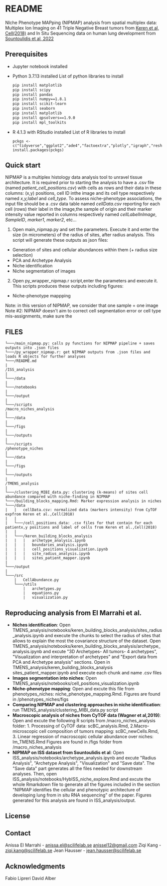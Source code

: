 # README

NIche Phenotype MAPping (NIPMAP) analysis from spatial multiplex data: Multiplex Ion Imaging on 41 Triple Negative Breast tumors from [Keren et al, Cell(2018)](10.1016/j.cell.2018.08.039) and In Situ Sequencing data on human lung development from [Sountoulidis et al, 2022](https://doi.org/10.1101/2022.01.11.475631)

## Prerequisites

* Jupyter notebook installed

* Python 3.7.13 installed
    List of python libraries to install 

    ```bash
    pip install matplotlib
    pip install scipy
    pip install pandas
    pip install numpy==1.8.1
    pip install scikit-learn
    pip install seaborn
    pip install matplotlib
    pip install qpsolvers==1.9.0
    pip install mpl_toolkits
    ```
* R 4.1.3 with RStudio installed
    List of R libraries to install 
    ```
    pckgs <- c("tidyverse","ggplot2","ade4","factoextra","plotly","igraph","reshape2","ggrepel","viridis","fdrtool","pheatmap","cluster","broom","pROC","ggpubr","devtools","ggridges")
    install.packages(pckgs)
    ```

## Quick start
NIPMAP is a multiplex histology data analysis tool to unravel tissue architecture. It is required prior to starting the analysis to have a .csv file (named *patient<Patient ID or number>_cell_positions.csv*) with cells as rows and their data in these columns: (x,y) positions, cell ID inthe image and its cell type respectively named  *x,y,label* and *cell_type*. 
To assess niche-phenotype associations, the input file should be a .csv data table named *cellData.csv* reporting for each cell (rows) their label in the image,the sample of origin and their marker intensity value reported in columns respectively named *cellLabelInImage*, *SampleID*, *marker1*, *marker2*, etc...

1. Open main_nipmap.py and set the parameters. Execute it and enter the size (in micrometers) of the radius of sites, after radius analysis. This script will generate these outputs as json files:
* Generation of sites and cellular abundances within them (+ radius size selection)
* PCA and Archetype Analysis
* Niche identification
* Niche segmentation of images
2. Open py_wrapper_nipmap.r script,enter the parameters and execute it. This scripts produces these outputs including figures: 
* Niche-phenotype mappping

Note: in this version of NIPMAP, we consider that one sample = one image
Note #2: NIPMAP doesn't aim to correct cell segmentation error or cell type mis-assignments, make sure the 

## FILES

```
└───/main_nipmap.py: calls py functions for NIPMAP pipeline + saves outputs into .json files
└───/py_wrapper_nipmap.r: get NIPMAP outputs from .json files and loads R objects for further analyses
└───/README.md
|
/ISS_analysis
|
└───/data
|
└───/notebooks
|
└───/output
|
└───/scripts
/macro_niches_analysis
|
└───/data
|
└───/figs
|
└───/outputs
|
└───/scripts
/phenotype_niches
|
└───/data
|
└───/figs
|
└───/outputs
|
/TMENS_analysis
|
└───/clustering_MIBI_data.py: clustering (k-means) of sites cell abundance compared with niche-finding in NIPMAP
└───/building_blocks_mapping.Rmd: Marker expression analysis in niches
└───/data
|   |   cellData.csv: normalized data (markers intensity) from CyTOF expfrom Keren et al.,Cell(2018)
|   |
|   └───/cell_positions_data: .csv files for that contain for each patientx,y positions and label of cells from Keren et al.,Cell(2018)
|   |
|   └───/keren_building_blocks_analysis
|   |   |   archetype_analysis.ipynb
|   |   |   boundaries_analysis.ipynb
|   |   |   cell_positions_visualization.ipynb
|   |   |   site_radius_analysis.ipynb
|   |   |   sites_patient_mapper.ipynb
|
└───/output
| 
└───/src
    |	CellAbundance.py
    └───/utils
        |   archetypes.py
        |   equations.py
        |   visualization.py
```

## Reproducing analysis from El Marrahi et al.
* **Niches identification**: Open TMENS_analysis/notebooks/keren_building_blocks_analysis/sites_radius_analysis.ipynb and execute the chunks to select the radius of sites that allows to explain the most the covariance structure of the dataset. Open TMENS_analysis/notebooks/keren_building_blocks_analysis/archetype_analysis.ipynb and excute "3D Archetypes- All tumors- 4 archetypes", "Visualization and interpretation of archetypes" and "Export data from PCA and Archetype analysis" sections. Open in TMENS_analysis/keren_building_blocks_analysis sites_patient_mapper.ipynb and execute each chunk and name .csv files
* **Images segmentation into niches**: Open TMENS_analysis/notebooks/cell_positions_visualization.ipynb
* **Niche-phenotype mapping**: Open and excute this file from phenotypes_niches: niche_phenotype_mapping.Rmd. Figures are found in /phenotypes_niches/figs
* **Comparing NIPMAP and clustering approaches in niche identification**: run TMENS_analysis/clustering_MIBI_data.py script
* **Macroscopic analysis of niches from CyTOF data (Wagner et al,2019)**: Open and excute the following R scripts from /macro_niches_analysis folder: 1. Processing of CyTOF data: scBC_analysis.Rmd, 2.Macro-microscopic cell composition of tumors mapping:  scBC_newCells.Rmd, 3. Linear regression of macroscopic cellular abundance over niches: lm_TMENS.Rmd Figures are found in /figs folder from /macro_niches_analysis
* **NIPMAP on ISS dataset from Sountoulidis et al**: Open ISS_analysis/notebooks/archetype_analysis.ipynb and excute "Radius Analysis", "Archetype Analysis", "Visualization" and "Save data". The "Save data" part generates all the files needed for downstream analyses. Then, open ISS_analysis/notebooks/HybISS_niche_explore.Rmd and excute the whole Rmarkdown file to generate all the figures included in the section "NIPMAP identifies the cellular and phenotypic architecture of developing lung from in situ RNA sequencing" of the paper. Figures generated for this analysis are found in ISS_analysis/output.

## License

## Contact
Anissa El Marrahi - <anissa.el@scilifelab.se>   <anissel12@gmail.com>
Ziqi Kang - <ziqi.kang@scilifelab.se>
Jean Hausser - <jean.hausser@scilifelab.se>

## Acknowledgments
Fabio Lipreri
David Alber
